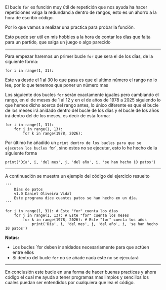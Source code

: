 El bucle `for` es función muy útil de repetición que nos ayuda ha hacer repeticiones valga la redundancia dentro de rangos, esto es un ahorro a la hora de escribir código.

Por lo que vamos a realizar una practica para probar la función.

Esto puede ser util en mis hobbies a la hora de contar los días que falta para un partido, que salga un juego o algo parecido

---

Para empezar haremos un primer bucle `for` que sera el de los días, de la siguiente forma:

```
for i in range(1, 31):
```

Este va desde el 1 al 30 lo que pasa es que el ultimo número el rango no lo lee, por lo que tenemos que poner un número mas

Los siguiente dos bucles `for` serán exactamente iguales pero cambiando el rango, en el de meses de 1 al 12 y en el de años de 1978 a 2025 siguiendo lo que hemos dicho acerca del rango antes, lo único diferente es que el bucle de los meses irá anidado dentro del bucle de los días y el bucle de los años irá dentro del de los meses, es decir de esta forma:

```
for i in range(1, 31):
    for j in range(1, 13): 
        for k in range(1978, 2026):
```


Por último he añadido un `print dentro de los bucles para que se ejecuten los bucles `for`, sino estos no se ejecutar, esto lo he hecho de la siguiente forma

```
print('Día', i, 'del mes', j, 'del año', i, 'se han hecho 10 patos')
```

---

A continuación se muestra un ejemplo del código del ejercicio resuelto 

```
'''
    Días de patos
    v1.0 Daniel Oliveira Vidal
    Este programa dice cuantos patos se han hecho en un día.
'''

for i in range(1, 31): # Este "for" cuenta los días
    for j in range(1, 13): # Este "for" cuenta los meses
        for k in range(1978, 2026): # Este "for" cuenta los años 
            print('Día', i, 'del mes', j, 'del año', i, 'se han hecho 10 patos')
```

**Notas:**

- Los bucles `for deben ir anidados necesariamente para que actúen entre ellos
- Si dentro del bucle `for` no se añade nada este no se ejecutará

---

En conclusión este bucle en una forma de hacer buenas practicas y ahora código el cual me ayuda a tener programas mas limpios y sencillos los cuales puedan ser entendidos por cualquiera que lea el código.
